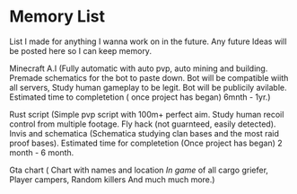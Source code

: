 # Memory List
List I made for anything I wanna work on in the future.  Any future Ideas will be posted here so I can keep memory.






Minecraft A.I (Fully automatic with auto pvp, auto mining and building. Premade schematics for the bot to paste down.
Bot will be compatible wiith all servers, Study human gameplay to be legit. Bot will be publicily avilable. 
Estimated time to completetion ( once project has began) 6mnth - 1yr.)




Rust script (Simple pvp script with 100m+ perfect aim. Study human recoil control from multiple footage. Fly hack (not guarnteed, easily detected). Invis and schematica (Schematica studying clan bases and the most raid proof bases).
Estimated time for completetion (Once project has began) 2 month - 6 month.






Gta chart ( Chart with names and location *In game* of all cargo griefer, Player campers, Random killers And much much more.)
